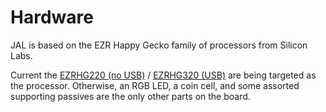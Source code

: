 # Hardware

JAL is based on the EZR Happy Gecko family of processors from Silicon Labs.

Current the [EZRHG220 (no USB)](https://www.silabs.com/products/wireless/proprietary/ezr32-happy-gecko-sub-ghz/device.ezr32hg220f32r55g) / [EZRHG320 (USB)](https://www.silabs.com/products/wireless/proprietary/ezr32-happy-gecko-sub-ghz/device.ezr32hg320f32r55g) are being targeted as the processor. Otherwise, an RGB LED, a coin cell, and some assorted supporting passives are the only other parts on the board.

